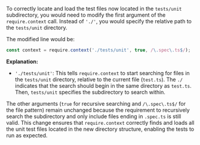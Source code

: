 To correctly locate and load the test files now located in the `tests/unit` subdirectory, you would need to modify the first argument of the `require.context` call.  Instead of `'./'`, you would specify the relative path to the `tests/unit` directory.

The modified line would be:

```typescript
const context = require.context('./tests/unit', true, /\.spec\.ts$/);
```

**Explanation:**

*   `'./tests/unit'`:  This tells `require.context` to start searching for files in the `tests/unit` directory, relative to the current file (`test.ts`).  The `./` indicates that the search should begin in the same directory as `test.ts`.  Then, `tests/unit` specifies the subdirectory to search within.

The other arguments (`true` for recursive searching and `/\.spec\.ts$/` for the file pattern) remain unchanged because the requirement to recursively search the subdirectory and only include files ending in `.spec.ts` is still valid.  This change ensures that `require.context` correctly finds and loads all the unit test files located in the new directory structure, enabling the tests to run as expected.